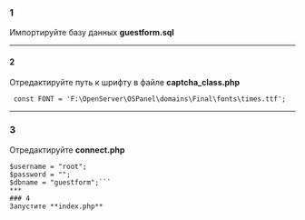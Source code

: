 
### 1
Импортируйте базу данных **guestform.sql**
***
#### 2
Отредактируйте путь к шрифту в файле **captcha_class.php**

``` const FONT = 'F:\OpenServer\OSPanel\domains\Final\fonts\times.ttf';```
***
### 3
Отредактируйте **connect.php**
```$servername = "127.0.0.1";
$username = "root";
$password = "";
$dbname = "guestform";```
***
### 4
Запустите **index.php**